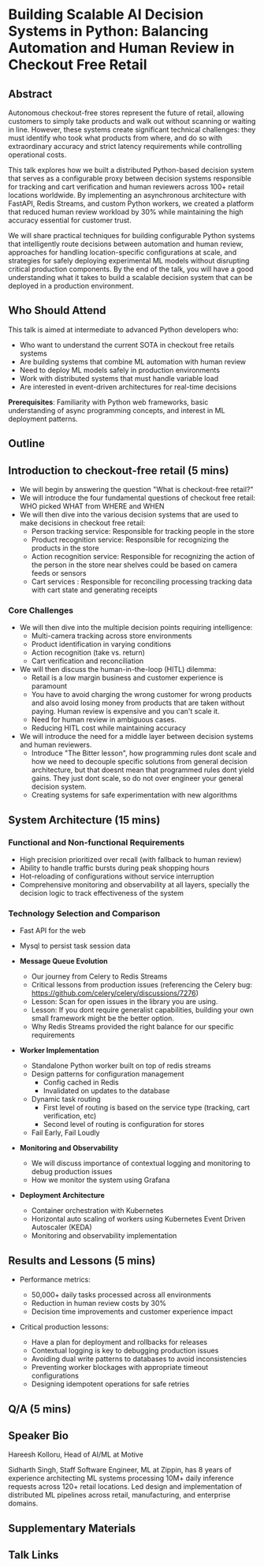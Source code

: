 # Building Scalable AI Decision Systems in Python: Balancing Automation and Human Review in Checkout Free Retail

## Abstract

Autonomous checkout-free stores represent the future of retail, allowing customers to simply take products and walk out without scanning or waiting in line. However, these systems create significant technical challenges: they must identify who took what products from where, and do so with extraordinary accuracy and strict latency requirements while controlling operational costs.

This talk explores how we built a distributed Python-based decision system that serves as a configurable proxy between decision systems responsible for tracking and cart verification and human reviewers across 100+ retail locations worldwide. By implementing an asynchronous architecture with FastAPI, Redis Streams, and custom Python workers, we created a platform that reduced human review workload by 30% while maintaining the high accuracy essential for customer trust.

We will share practical techniques for building configurable Python systems that intelligently route decisions between automation and human review, approaches for handling location-specific configurations at scale, and strategies for safely deploying experimental ML models without disrupting critical production components. By the end of the talk, you will have a good understanding what it takes to build a scalable decision system that can be deployed in a production environment.

## Who Should Attend

This talk is aimed at intermediate to advanced Python developers who:
- Who want to understand the current SOTA in checkout free retails systems
- Are building systems that combine ML automation with human review
- Need to deploy ML models safely in production environments
- Work with distributed systems that must handle variable load
- Are interested in event-driven architectures for real-time decisions

**Prerequisites**: Familiarity with Python web frameworks, basic understanding of async programming concepts, and interest in ML deployment patterns.

## Outline

## Introduction to checkout-free retail (5 mins)
- We will begin by answering the question "What is checkout-free retail?"
- We will introduce the four fundamental questions of checkout free retail: WHO picked WHAT from WHERE and WHEN
- We will then dive into the various decision systems that are used to make decisions in checkout free retail:
  - Person tracking service: Responsible for tracking people in the store
  - Product recognition service: Responsible for recognizing the products in the store
  - Action recognition service: Responsible for recognizing the action of the person in the store near shelves could be based on camera feeds or sensors
  - Cart services : Responsible for reconciling processing tracking data with cart state and generating receipts

### Core Challenges 
- We will then dive into the multiple decision points requiring intelligence:
  - Multi-camera tracking across store environments
  - Product identification in varying conditions
  - Action recognition (take vs. return)
  - Cart verification and reconciliation
- We will then discuss the human-in-the-loop (HITL) dilemma:
  - Retail is a low margin business and customer experience is paramount
  - You have to avoid charging the wrong customer for wrong products and also avoid losing money from products that are taken without paying. Human review is expensive and you can't scale it.
  - Need for human review in ambiguous cases.
  - Reducing HITL cost while maintaining accuracy
- We will introduce the need for a middle layer between decision systems and human reviewers.
  - Introduce "The Bitter lesson", how programming rules dont scale and how we need to decouple specific solutions from general decision architecture, but that doesnt mean that programmed rules dont yield gains. They just dont scale, so do not over engineer your general decision system.
  - Creating systems for safe experimentation with new algorithms

## System Architecture (15 mins)

### Functional and Non-functional Requirements
- High precision prioritized over recall (with fallback to human review)
- Ability to handle traffic bursts during peak shopping hours
- Hot-reloading of configurations without service interruption
- Comprehensive monitoring and observability at all layers, specially the decision logic to track effectiveness of the system

### Technology Selection and Comparison

- Fast API for the web 
- Mysql to persist task session data

- **Message Queue Evolution**
  - Our journey from Celery to Redis Streams
  - Critical lessons from production issues (referencing the Celery bug: https://github.com/celery/celery/discussions/7276)
  - Lesson: Scan for open issues in the library you are using.
  - Lesson: If you dont require generalist capabilities, building your own small framework might be the better option.
  - Why Redis Streams provided the right balance for our specific requirements

- **Worker Implementation**
  - Standalone Python worker built on top of redis streams
  - Design patterns for configuration management
    - Config cached in Redis
    - Invalidated on updates to the database
  - Dynamic task routing
    - First level of routing is based on the service type (tracking, cart verification, etc)
    - Second level of routing is configuration for stores
  - Fail Early, Fail Loudly

- **Monitoring and Observability**
  - We will discuss importance of contextual logging and monitoring to debug production issues
  - How we monitor the system using Grafana 

- **Deployment Architecture**
  - Container orchestration with Kubernetes
  - Horizontal auto scaling of workers using Kubernetes Event Driven Autoscaler (KEDA)
  - Monitoring and observability implementation

## Results and Lessons (5 mins)

- Performance metrics:
  - 50,000+ daily tasks processed across all environments
  - Reduction in human review costs by 30%
  - Decision time improvements and customer experience impact

- Critical production lessons:
  - Have a plan for deployment and rollbacks for releases
  - Contextual logging is key to debugging production issues
  - Avoiding dual write patterns to databases to avoid inconsistencies
  - Preventing worker blockages with appropriate timeout configurations
  - Designing idempotent operations for safe retries

## Q/A (5 mins)

## Speaker Bio

Hareesh Kolloru, Head of AI/ML at Motive

Sidharth Singh, Staff Software Engineer, ML at Zippin, has 8 years of experience architecting ML systems processing 10M+ daily inference requests across 120+ retail locations. Led design and implementation of distributed ML pipelines across retail, manufacturing, and enterprise domains. 

## Supplementary Materials

## Talk Links
